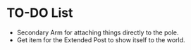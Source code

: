 # TO-DO List
- Secondary Arm for attaching things directly to the pole.
- Get item for the Extended Post to show itself to the world.
